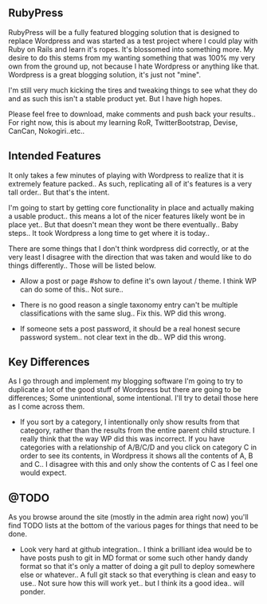 RubyPress
---------

RubyPress will be a fully featured blogging solution that is designed to replace Wordpress and was started as a test
project where I could play with Ruby on Rails and learn it's ropes.  It's blossomed into something more.  My desire to
do this stems from my wanting something that was 100% my very own from the ground up, not because I hate Wordpress or
anything like that.  Wordpress is a great blogging solution, it's just not "mine".

I'm still very much kicking the tires and tweaking things to see what they do and as such this isn't a stable product yet.
But I have high hopes.

Please feel free to download, make comments and push back your results.. For right now, this is about my learning RoR,
TwitterBootstrap, Devise, CanCan, Nokogiri..etc..



Intended Features
-----------------

It only takes a few minutes of playing with Wordpress to realize that it is extremely feature packed..  As such, replicating
all of it's features is a very tall order.. But that's the intent.

I'm going to start by getting core functionality in place and actually making a usable product.. this means a lot of the
nicer features likely wont be in place yet..  But that doesn't mean they wont be there eventually.. Baby steps.. It took
Wordpress a long time to get where it is today..

There are some things that I don't think wordpress did correctly, or at the very least I disagree with the direction that
was taken and would like to do things differently..  Those will be listed below.


  * Allow a post or page #show to define it's own layout / theme.  I think WP can do some of this.. Not sure..

  * There is no good reason a single taxonomy entry can't be multiple classifications with the same slug.. Fix this.  WP did this wrong.

  * If someone sets a post password, it should be a real honest secure password system.. not clear text in the db.. WP did this wrong.


Key Differences
---------------

As I go through and implement my blogging software I'm going to try to duplicate a lot of the good stuff of Wordpress but
there are going to be differences; Some unintentional, some intentional.  I'll try to detail those here as I come across them.

  * If you sort by a category, I intentionally only show results from that category, rather than the results from the entire parent
  child structure. I really think that the way WP did this was incorrect.  If you have categories with a relationship of A/B/C/D and
  you click on category C in order to see its contents, in Wordpress it shows all the contents of A, B and C.. I disagree with this and
  only show the contents of C as I feel one would expect.


@TODO
-----

As you browse around the site (mostly in the admin area right now) you'll find TODO lists at the bottom of the various pages for things
that need to be done.

  * Look very hard at github integration..  I think a brilliant idea would be to have posts push to git in MD format or some such
  other handy dandy format so that it's only a matter of doing a git pull to deploy somewhere else or whatever..   A full git
  stack so that everything is clean and easy to use..  Not sure how this will work yet.. but I think its a good idea.. will ponder.
